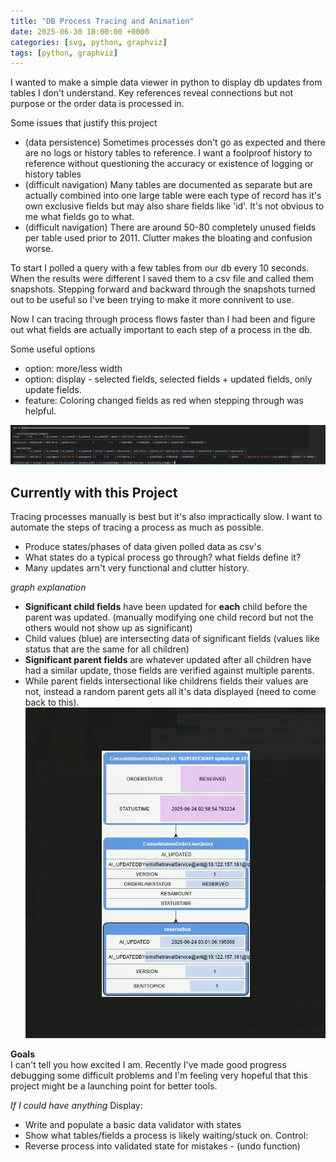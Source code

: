 ```yaml
---
title: "DB Process Tracing and Animation"
date: 2025-06-30 18:00:00 +0000
categories: [svg, python, graphviz]
tags: [python, graphviz]
---
```


I wanted to make a simple data viewer in python to display db updates from tables I don't understand. Key references reveal connections but not purpose or the order data is processed in.

Some issues that justify this project 
- (data persistence) Sometimes processes don't go as expected and there are no logs or history tables to reference. I want a foolproof history to reference without questioning the accuracy or existence of logging or history tables
- (difficult navigation) Many tables are documented as separate but are actually combined into one large table were each type of record has it's own exclusive fields but may also share fields like 'id'. It's not obvious to me what fields go to what.
- (difficult navigation) There are around 50-80 completely unused fields per table used prior to 2011. Clutter makes the bloating and confusion worse.

To start I polled a query with a few tables from our db every 10 seconds. When the results were different I saved them to a csv file and called them snapshots. Stepping forward and backward through the snapshots turned out to be useful so I've been trying to make it more connivent to use.

Now I can tracing through process flows faster than I had been and figure out what fields are actually important to each step of a process in the db. 

Some useful options
- option: more/less width
- option: display - selected fields, selected fields + updated fields, only update fields.
- feature: Coloring changed fields as red when stepping through was helpful. 

![csv_viewer](/assets/img/posts/phases/vcsv.PNG)

## Currently with this Project
Tracing processes manually is best but it's also impractically slow. I want to automate the steps of tracing a process as much as possible.
- Produce states/phases of data given polled data as csv's
- What states do a typical process go through? what fields define it?
- Many updates arn't very functional and clutter history.

*graph explanation*
- **Significant child fields** have been updated for **each** child before the parent was updated. (manually modifying one child record but not the others would not show up as significant)
- Child values (blue) are intersecting data of significant fields (values like status that are the same for all children)
- **Significant parent fields** are whatever updated after all children have had a similar update, those fields are verified against multiple parents. 
- While parent fields intersectional like childrens fields their values are not, instead a random parent gets all it's data displayed (need to come back to this). 
![flow_animation](/assets/img/posts/phases/phases.gif)

**Goals**  
I can't tell you how excited I am. Recently I've made good progress debugging some difficult problems and I'm feeling very hopeful that this project might be a launching point for better tools.

*If I could have anything*
Display:
- Write and populate a basic data validator with states
- Show what tables/fields a process is likely waiting/stuck on.
Control: 
- Reverse process into validated state for mistakes - (undo function)